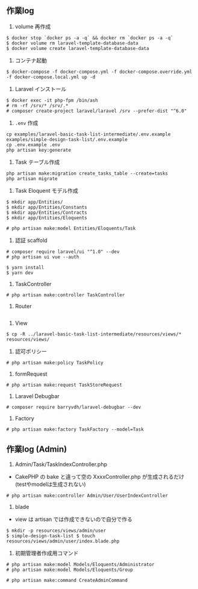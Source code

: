 ## 作業log

1. volume 再作成

```
$ docker stop `docker ps -a -q` && docker rm `docker ps -a -q`
$ docker volume rm laravel-template-database-data
$ docker volume create laravel-template-database-data
```

1. コンテナ起動

```
$ docker-compose -f docker-compose.yml -f docker-compose.override.yml -f docker-compose.local.yml up -d
```

1. Laravel インストール

```
$ docker exec -it php-fpm /bin/ash
# rm -rf /srv/* /srv/.*
# composer create-project laravel/laravel /srv --prefer-dist "^6.0"
```

1. `.env` 作成

```
cp examples/laravel-basic-task-list-intermediate/.env.example examples/simple-design-task-list/.env.example
cp .env.example .env
php artisan key:generate
```

1. Task テーブル作成

```
php artisan make:migration create_tasks_table --create=tasks
php artisan migrate
```

1. Task Eloquent モデル作成

```
$ mkdir app/Entities/
$ mkdir app/Entities/Constants
$ mkdir app/Entities/Contracts
$ mkdir app/Entities/Eloquents

# php artisan make:model Entities/Eloquents/Task
```

1. 認証 scaffold

```
# composer require laravel/ui "^1.0" --dev
# php artisan ui vue --auth

$ yarn install
$ yarn dev
```

1. TaskController

```
# php artisan make:controller TaskController
```

1. Router

```
```

1. View

```
$ cp -R ../laravel-basic-task-list-intermediate/resources/views/* resources/views/
```

1. 認可ポリシー

```
# php artisan make:policy TaskPolicy
```

1. formRequest

```
# php artisan make:request TaskStoreRequest
```

1. Laravel Debugbar

```
# composer require barryvdh/laravel-debugbar --dev
```

1. Factory

```
# php artisan make:factory TaskFactory --model=Task
```


## 作業log (Admin)

1. Admin/Task/TaskIndexController.php
  - CakePHP の bake と違って空の XxxxController.php が生成されるだけ (testやmodelは生成されない)

```
# php artisan make:controller Admin/User/UserIndexController
```

1. blade
  - view は artisan では作成できないので自分で作る
  
```
$ mkdir -p resources/views/admin/user
$ simple-design-task-list $ touch resources/views/admin/user/index.blade.php
```

1. 初期管理者作成用コマンド

```
# php artisan make:model Models/Eloquents/Administrator
# php artisan make:model Models/Eloquents/Group

# php artisan make:command CreateAdminCommand
```